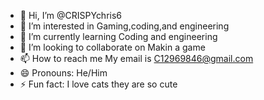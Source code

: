 - 👋 Hi, I’m @CRISPYchris6
- 👀 I’m interested in Gaming,coding,and engineering
- 🌱 I’m currently learning Coding and engineering
- 💞️ I’m looking to collaborate on Makin a game 
- 📫 How to reach me My email is C12969846@gmail.com
- 😄 Pronouns: He/Him
- ⚡ Fun fact: I love cats they are so cute

<!---
CRISPYchris6/CRISPYchris6 is a ✨ special ✨ repository because its `README.md` (this file) appears on your GitHub profile.
You can click the Preview link to take a look at your changes.
--->
